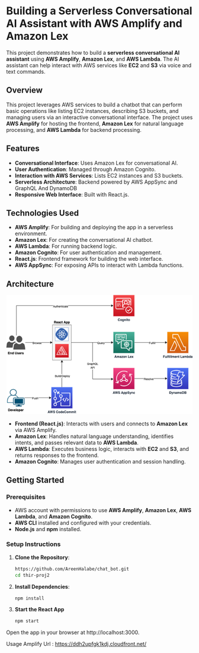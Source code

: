 # Building a Serverless Conversational AI Assistant with AWS Amplify and Amazon Lex

This project demonstrates how to build a **serverless conversational AI assistant** using **AWS Amplify**, **Amazon Lex**, and **AWS Lambda**. The AI assistant can help interact with AWS services like **EC2** and **S3** via voice and text commands.

## Overview

This project leverages AWS services to build a chatbot that can perform basic operations like listing EC2 instances, describing S3 buckets, and managing users via an interactive conversational interface. The project uses **AWS Amplify** for hosting the frontend, **Amazon Lex** for natural language processing, and **AWS Lambda** for backend processing.

## Features

- **Conversational Interface**: Uses Amazon Lex for conversational AI.
- **User Authentication**: Managed through Amazon Cognito.
- **Interaction with AWS Services**: Lists EC2 instances and S3 buckets.
- **Serverless Architecture**: Backend powered by AWS AppSync and GraphQL And DynamoDB
- **Responsive Web Interface**: Built with React.js.

## Technologies Used

- **AWS Amplify**: For building and deploying the app in a serverless environment.
- **Amazon Lex**: For creating the conversational AI chatbot.
- **AWS Lambda**: For running backend logic.
- **Amazon Cognito**: For user authentication and management.
- **React.js**: Frontend framework for building the web interface.
- **AWS AppSync**: For exposing APIs to interact with Lambda functions.

## Architecture

![Architecture Diagram](./thir-proj/public/Ar.png)


- **Frontend (React.js)**: Interacts with users and connects to **Amazon Lex** via AWS Amplify.
- **Amazon Lex**: Handles natural language understanding, identifies intents, and passes relevant data to **AWS Lambda**.
- **AWS Lambda**: Executes business logic, interacts with **EC2** and **S3**, and returns responses to the frontend.
- **Amazon Cognito**: Manages user authentication and session handling.

## Getting Started

### Prerequisites

- AWS account with permissions to use **AWS Amplify**, **Amazon Lex**, **AWS Lambda**, and **Amazon Cognito**.
- **AWS CLI** installed and configured with your credentials.
- **Node.js** and **npm** installed.

### Setup Instructions

1. **Clone the Repository**:
   ```bash
   https://github.com/AreenHalabe/chat_bot.git
   cd thir-proj2
2. **Install Dependencies**:
   ```bash
   npm install
3. **Start the React App**
   ```bash
   npm start
Open the app in your browser at http://localhost:3000.

Usage 
Amplify Url : https://ddh2upfgk1kdj.cloudfront.net/

